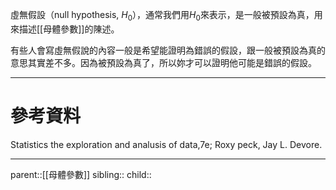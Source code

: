 虛無假設（null hypothesis, $H_0$），通常我們用$H_0$來表示，是一般被預設為真，用來描述[[母體參數]]的陳述。

有些人會寫虛無假說的內容一般是希望能證明為錯誤的假設，跟一般被預設為真的意思其實差不多。因為被預設為真了，所以妳才可以證明他可能是錯誤的假設。
- - -
# 參考資料
Statistics the exploration and analusis of data,7e; Roxy peck, Jay L. Devore.
- - -
parent::[[母體參數]]
sibling::
child::